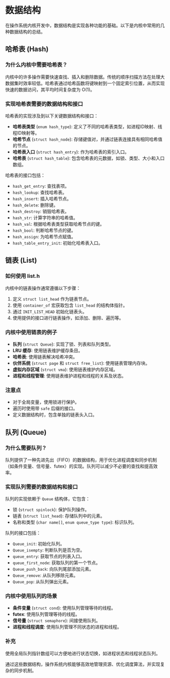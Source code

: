 # 数据结构

在操作系统内核开发中，数据结构是实现各种功能的基础。以下是内核中常用的几种数据结构的总结。

## 哈希表 (Hash)

### 为什么内核中需要哈希表？

内核中的许多操作需要快速查找、插入和删除数据。传统的顺序扫描方法在处理大数据集时效率较低。哈希表通过哈希函数将键映射到一个固定索引位置，从而实现快速的数据访问，其平均时间复杂度为 O(1)。

### 实现哈希表需要的数据结构和接口

哈希表的实现涉及到以下关键数据结构和接口：

- **哈希表类型** (`enum hash_type`): 定义了不同的哈希表类型，如进程ID映射、线程ID映射等。
- **哈希节点** (`struct hash_node`): 存储键值对，并通过链表连接具有相同哈希值的节点。
- **哈希表入口** (`struct hash_entry`): 作为哈希表的索引入口。
- **哈希表** (`struct hash_table`): 包含哈希表的元数据，如锁、类型、大小和入口数组。

哈希表的接口包括：

- `hash_get_entry`: 查找表项。
- `hash_lookup`: 查找哈希表。
- `hash_insert`: 插入哈希节点。
- `hash_delete`: 删除键。
- `hash_destroy`: 销毁哈希表。
- `hash_str`: 计算字符串的哈希值。
- `hash_val`: 根据哈希表类型获取哈希节点的键。
- `hash_bool`: 判断哈希节点的键。
- `hash_assign`: 为哈希节点赋值。
- `hash_table_entry_init`: 初始化哈希表入口。

## 链表 (List)

### 如何使用 list.h

内核中的链表操作通常遵循以下步骤：

1. 定义 `struct list_head` 作为链表节点。
2. 使用 `container_of` 宏获取包含 `list_head` 的结构体指针。
3. 通过 `INIT_LIST_HEAD` 初始化链表头。
4. 使用提供的接口进行链表操作，如添加、删除、遍历等。

### 内核中使用链表的例子

- **队列** (`struct Queue`): 实现了锁、列表和队列类型。
- **LRU 缓存**: 使用链表维护缓存条目。
- **哈希表**: 使用链表解决哈希冲突。
- **伙伴系统** (`struct page` 和 `struct free_list`): 使用链表管理内存块。
- **虚拟内存区域** (`struct vma`): 使用链表维护内存区域。
- **进程和线程管理**: 使用链表维护进程和线程的关系及状态。

### 注意点

- 对于全局变量，使用锁进行保护。
- 遍历时使用带 `safe` 后缀的接口。
- 定义数据结构时，包含单独的链表头入口。

## 队列 (Queue)

### 为什么需要队列？

队列提供了一种先进先出（FIFO）的数据结构，用于优化进程调度和同步机制（如条件变量、信号量、futex）的实现。队列可以减少不必要的查找和提高效率。

### 实现队列需要的数据结构和接口

队列的实现依赖于 `Queue` 结构体，它包含：

- 锁 (`struct spinlock`): 保护队列操作。
- 链表 (`struct list_head`): 存储队列中的元素。
- 名称和类型 (`char name[]`, `enum queue_type type`): 标识队列。

队列的接口包括：

- `Queue_init`: 初始化队列。
- `Queue_isempty`: 判断队列是否为空。
- `queue_entry`: 获取节点的列表入口。
- `queue_first_node`: 获取队列的第一个节点。
- `Queue_push_back`: 向队列尾部添加元素。
- `Queue_remove`: 从队列移除元素。
- `Queue_pop`: 从队列弹出元素。

### 内核中使用队列的场景

- **条件变量** (`struct cond`): 使用队列管理等待的线程。
- **futex**: 使用队列管理等待的线程。
- **信号量** (`struct semaphore`): 间接使用队列。
- **进程和线程调度**: 使用队列管理不同状态的进程和线程。

### 补充

使用全局队列指针数组可以方便地进行状态切换，如进程状态和线程状态队列。

通过这些数据结构，操作系统内核能够高效地管理资源、优化调度算法，并实现复杂的同步机制。